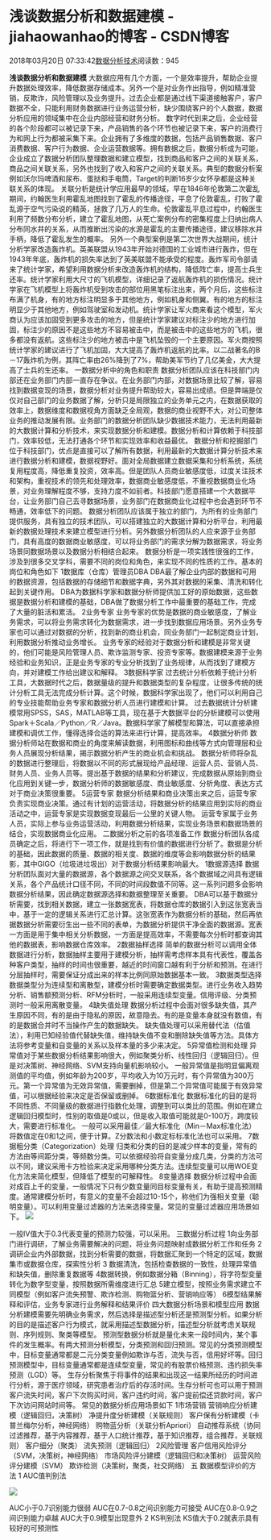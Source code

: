 
# 浅谈数据分析和数据建模 - jiahaowanhao的博客 - CSDN博客


2018年03月20日 07:33:42[数据分析技术](https://me.csdn.net/jiahaowanhao)阅读数：945


**浅谈数据分析和数据建模**
大数据应用有几个方面，一个是效率提升，帮助企业提升数据处理效率，降低数据存储成本。另外一个是对业务作出指导，例如精准营销，反欺诈，风险管理以及业务提升。过去企业都是通过线下渠道接触客户，客户数据不全，只能利用财务数据进行业务运营分析，缺少围绕客户的个人数据，数据分析应用的领域集中在企业内部经营和财务分析。
数字时代到来之后，企业经营的各个阶段都可以被记录下来，产品销售的各个环节也被记录下来，客户的消费行为和网上行为都被采集下来。企业拥有了多维度的数据，包括产品销售数据、客户消费数据、客户行为数据、企业运营数据等。拥有数据之后，数据分析成为可能，企业成立了数据分析团队整理数据和建立模型，找到商品和客户之间的关联关系，商品之间关联关系，另外也找到了收入和客户之间的关联关系。典型的数据分析案例如沃尔玛啤酒和尿布、蛋挞和手电筒，Target的判断16岁少女怀孕都是这种关联关系的体现。
关联分析是统计学应用最早的领域，早在1846年伦敦第二次霍乱期间，约翰医生利用霍乱地图找到了霍乱的传播途径，平息了伦敦霍乱，打败了霍乱源于空气污染说的精英，拯救了几万人的生命。伦敦霍乱平息过程中，约翰医生利用了频数分布分析，建立了霍乱地图，从死亡案例分布的密集程度上归纳出病人分布同水井的关系，从而推断出污染的水源是霍乱的主要传播途径，建议移除水井手柄，降低了霍乱发生的概率。
另外一个典型案例是第二次世界大战期间，统计分析学家改造轰炸机。英美联盟从1943年开始对德国的工业城市进行轰炸，但在1943年年底，轰炸机的损失率达到了英美联盟不能承受的程度。轰炸军司令部请来了统计学家，希望利用数据分析来改造轰炸机的结构，降低阵亡率，提高士兵生还率。统计学家利用大尺寸的飞机模型，详细记录了返航轰炸机的损伤情况。统计学家在飞机模型上将轰炸机受到攻击的部位用黑笔标注出来，两个月后，这些标注布满了机身，有的地方标注明显多于其他地方，例如机身和侧翼。有的地方的标注明显少于其他地方，例如驾驶室和发动机。统计学家让军火商来看这个模型，军火商认为应该加固受到更多攻击的地方，但是统计学家建议对标注少的地方进行加固，标注少的原因不是这些地方不容易被击中，而是被击中的这些地方的飞机，很多都没有返航。这些标注少的地方被击中是飞机坠毁的一个主要原因。军火商按照统计学家的建议进行了飞机加固，大大提高了轰炸机返航的比率。以二战著名的B－17轰炸机为例，其阵亡率由26%降到了7%，帮助美军节约了几亿美金，大大提高了士兵的生还率。
一数据分析中的角色和职责
数据分析团队应该在科技部门内部还在业务部门内部一直存在争议。在业务部门内部，对数据场景比较了解，容易找到数据变现的场景，数据分析对业务提升帮助较大，容易出成绩。但是弊端是仅仅对自己部门的业务数据了解，分析只是局限独立的业务单元之内，在数据获取的效率上，数据维度和数据视角方面缺乏全局观，数据的商业视野不大，对公司整体业务的推动发展有限。业务部门的数据分析团队缺少数据技术能力，无法利用最新的大数据计算和分析技术，来实现数据分析和建模。数据分析和计算依赖于科技部门，效率较低，无法打通各个环节和实现效率和收益最优。
数据分析和挖掘部门位于科技部门，优点是直接可以了解所有数据，利用最新的大数据计算分析技术来进行数据分析和建模，数据视野好。面对全局数据建立数据采集和分析系统，系统复用程度高，降低重复投资，效率高。但是团队人员商业敏感度低，过度关注技术和架构，重视技术的领先和处理效率，数据商业敏感度低，不重视数据商业化场景，对业务理解程度不够，支持力度不如前者。科技部门愿意搭建一个大数据平台，让业务部门自己去寻数据场景，业务部门在数据商业化过程中也会遇到环节不畅通，效率低下的问题。
数据分析团队应该属于独立的部门，为所有的业务部门提供服务，具有独立的技术团队，可以搭建独立的大数据计算和分析平台，利用最新的数据处理技术来建立模型进行分析。另外数据分析团队的人应来源于业务部门，具有高度的数据商业敏感度，可以将业务部门的需求分解为数据需求，将业务场景同数据场景以及数据分析相结合起来。
数据分析是一项实践性很强的工作，涉及到很多交叉学科，需要不同的岗位和角色，来实现不同的性质的工作。基本的岗位和角色如下
1数据库（仓库）管理员DBA
DBA最了解企业内部的数据和可用的数据资源，包括数据的存储细节和数据字典，另外其对数据的采集、清洗和转化起到关键作用。
DBA为数据科学家和数据分析师提供加工好的原始数据，这些数据是数据分析和建模的基础，DBA做了数据分析工作中最重要的基础工作，完成了大量的脏活和累活。
2业务专家
业务专家的优势是数据的商业敏感度，了解业务需求，可以将业务需求转化为数据需求，进一步找到数据应用场景。另外业务专家也可以通过对数据的分析，找到新的商业机会，同业务部门一起制定商业计划，利用数据分析推动业务增长。
业务专家的经验对于数据分析和建模是非常关键的，他们可能是风险管理人员、欺诈监测专家、投资专家等。数据建模来源于业务经验和业务知识，正是业务专家的专业分析找到了业务规律，从而找到了建模方向，并对建模工作给出建议和解释。
3数据科学家
过去统计分析依赖于统计分析工具，大数据时代之后，数据量级的提升和数据类型的复杂程度，让很多传统的统计分析工具无法完成分析计算。这个时候，数据科学家出现了，他们可以利用自己的专业技能帮助业务专家和数据分析人员进行建模和计算。
过去数据统计分析建模常用SPSS，SAS，MATLAB等工具，现在基于大数据平台的分析建模可以使用Spark＋Scala／Python／R／Java。数据科学家了解模型和算法，可以直接承担建模和调优工作，懂得选择合适的算法来进行计算，提高效率。
4数据分析师
数据分析师站在数据和商业的角度来解读数据，利用图标和曲线等方式向管理层和业务人员展现分析结果，揭示数据分析产生的商业机会和挑战。
数据分析师将杂乱的数据进行整理后，将数据以不同的形式展现给产品经理、运营人员、营销人员、财务人员、业务人员等。提出基于数据的结果和分析建议，完成数据从原始到商业化应用到关键一步，数据分析师的数据敏感度、商业敏感度、分析角度、表达方式对于商业决策很重要。
5运营专家
数据分析结果和商业决策出来之后，运营专家负责实现商业决策。通过有计划的运营活动，将数据分析的结果应用到实际的商业活动之中，运营专家是实现数据变现最后一公里的关键人物。
运营专家属于业务人员，实际上参与业务运营活动，利用数据分析结果，实现业务场景和数据场景的结合，实现数据商业化应用。
二数据分析之前的各项准备工作
数据分析团队各成员确定之后，将进行下一项工作，就是找到有价值的数据进行分析了。数据是分析的基础，因此数据的质量、数据的相关度、数据的维度等会影响数据分析的结果影，其中GIGO（垃圾进垃圾出）对于数据分析结果影响最大。
1数据源选择
数据分析团队面对大量的数据源，各个数据源之间交叉联系，各个数据域之间具有逻辑关系，各个产品统计口径不同，不同的时间段数值不同等。这一系列问题多会影响数据分析结果，因此确定数据源选择和数据整理至关重要。
DBA可以基于数据分析需要，找到相关数据，建立一张数据宽表，将数据仓库的数据引入到这张宽表当中，基于一定的逻辑关系进行汇总计算。这张宽表作为数据分析的基础，然后再依据数据分析需要衍生出一些不同的表单，为数据分析提供干净全面的数据源。宽表一方面是用于集中相关分析数据，一方面是提高效率，不需要每次分析时都查询其他的数据表，影响数据仓库效率。
2数据抽样选择
简单的数据分析可以调用全体数据进行分析，数据抽样主要用于建模分析，抽样需考虑样本具有代表性，覆盖各种客户类型，抽样的时间也很重要，越近的时间窗口越有利于分析和预测。在进行分层抽样时，需要保证分成出来的样本比例同原始数据基本一致。
3数据类型选择
数据类型分为连续型和离散型，建模分析时需要确定数据类型。进行业务收入趋势分析、销售额预测分析、RFM分析时，一般采用连续型变量。信用评级、分类预测时一般采用离散变量。
4缺失值处理
数据分析过程中会面对很多缺失值，其产生原因不同，有的是由于隐私的原因，故意隐去。有的是变量本身就没有数值，有的是数据合并时不当操作产生的数据缺失。
缺失值处理可以采用替代法（估值法），利用已知经验值代替缺失值，维持缺失值不变和删除缺失值等方法。具体方法将参考变量和自变量的关系以及样本量的多少来决定。
5异常值检测和处理
异常值对于某些数据分析结果影响很大，例如聚类分析、线性回归（逻辑回归）。但是对决策树、神经网络、SVM支持向量机影响较小。
一般异常值是指明显偏离观测值的平均值，例如年龄为200岁，平均收入为10万元时，有个异常值为300万元。第一个异常值为无效异常值，需要删掉，但是第二个异常值可能属于有效异常值，可以根据经验来决定是否保留或删掉。
6数据标准化
数据标准化的目的是将不同性质、不同量级的数据进行指数化处理，调整到可以类比的范围。例如在建立逻辑回归模型时，性别的取值是0或以，但是收入取值可能就是0-100万，跨度较大，需要进行标准化。
一般可以采用最佳／最大标准化（Min－Max标准化法）将数值定在0和1之间，便于计算。Z分数法和小数定标标准化法也可以采用。
7数据粗分类（Categorization）处理
归类和分类的目的是减少样本的变量，常有的方法由等间距分类，等频数分类。可以依据经验将自变量分成几类，分类的方法可以不同，建议采用卡方检验来决定采用哪种分类方法。连续型变量可以用WOE变化方法来简化模型，但降低了模型的可解释性。
8变量选择
数据分析过程中会面对成百上千的变量，一般情况下只有少数变量同目标变量有关，有助于提高预测精度。通常建模分析时，有意义的变量不会超过10-15个，称他们为强相关变量（聪明变量）。可以利用变量过滤器的方法来选择变量。常见的变量过滤器应用场景如下。
![](http://www.cda.cn/uploadfile/image/20171215/20171215064044_65284.png)

一般IV值大于0.3代表变量的预测力较强，可以采用。
三数据分析过程
1向业务部门进行调研，了解业务需要解决的问题，将业务问题映射成数据分析工作和任务
2调研企业内外部数据，找到分析需要的数据，将数据汇聚到一个特定的区域，数据集市或数据仓库，探索性分析
3 数据清洗，包括检查数据的一致性，处理异常值和缺失值，删除重复数据等
4数据转换，例如数据分箱（Binning），将字符型变量转化为数字型变量，按照数据所需维度进行汇总
5建立模型，按照业务需求建立不同模型（例如客户流失预警、欺诈检测、购物篮分析、营销响应等）
6模型结果解释和评估，业务专家进行业务解释和结果评价
四大数据分析场景和模型应用
数据分析建模需要先明确业务需求，然后选择是描述型分析还是预测型分析。如果分析的目的是描述客户行为模式，就采用描述型数据分析，描述型分析就考虑关联规则、序列规则、聚类等模型。
预测型数据分析就是量化未来一段时间内，某个事件的发生概率。有两大预测分析模型，分类预测和回归预测。常见的分类预测模型中，目标变量通常都是二元分类变量例如欺诈与否，流失与否，信用好坏等。回归预测模型中，目标变量通常都是连续型变量，常见的有股票价格预测、违约损失率预测（LGD）等。
生存分析聚焦于将事件的结果和出现这一结果所经历的时间进行分析，源于医疗领域，研究患者治疗后的存活时间。生存分析可也可以用于预测客户流失时间，客户下次购买时间，客户违约时间，客户提前偿还贷款时间，客户下次访问网站时间等。
常见的数据分析应用场景如下
1市场营销
营销响应分析建模（逻辑回归，决策树）
净提升度分析建模（关联规则）
客户保有分析建模（卡普兰梅尔分析，神经网络）
购物蓝分析（关联分析Apriori）
自动推荐系统（协同过滤推荐，基于内容推荐，基于人口统计推荐，基于知识推荐，组合推荐，关联规则）
客户细分（聚类）
流失预测（逻辑回归）
2风险管理
客户信用风险评分（SVM，决策树，神经网络）
市场风险评分建模（逻辑回归和决策树）
运营风险评分建模（SVM）
欺诈检测（决策树，聚类，社交网络）
五 数据模型评价的方法
1 AUC值判别法

![](http://www.cda.cn/uploadfile/image/20171215/20171215064134_33269.png)

AUC小于0.7识别能力很弱
AUC在0.7-0.8之间识别能力可接受
AUC在0.8-0.9之间识别能力卓越
AUC大于0.9模型出现意外
2 KS判别法
KS值大于0.2就表示具有较好的可预测性



